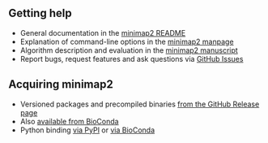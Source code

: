 ## Getting help

* General documentation in the [minimap2 README][doc]
* Explanation of command-line options in the [minimap2 manpage](minimap2.html)
* Algorithm description and evaluation in the [minimap2 manuscript][arxiv]
* Report bugs, request features and ask questions via [GitHub Issues][issue]

## Acquiring minimap2

* Versioned packages and precompiled binaries [from the GitHub Release page][release]
* Also [available from BioConda][bioconda]
* Python binding [via PyPI][pypi] or [via BioConda][mappy-bc]

[doc]: https://github.com/lh3/minimap2/blob/master/README.md
[arxiv]: https://arxiv.org/abs/1708.01492
[pypi]: https://pypi.python.org/pypi/mappy
[mappy-bc]: https://anaconda.org/bioconda/mappy
[bioconda]: https://anaconda.org/bioconda/minimap2
[release]: https://github.com/lh3/minimap2/releases
[issue]: https://github.com/lh3/minimap2/issues
